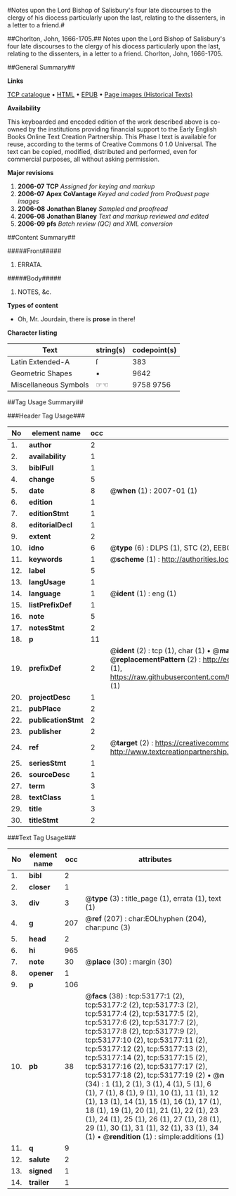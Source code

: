 #Notes upon the Lord Bishop of Salisbury's four late discourses to the clergy of his diocess particularly upon the last, relating to the dissenters, in a letter to a friend.#

##Chorlton, John, 1666-1705.##
Notes upon the Lord Bishop of Salisbury's four late discourses to the clergy of his diocess particularly upon the last, relating to the dissenters, in a letter to a friend.
Chorlton, John, 1666-1705.

##General Summary##

**Links**

[TCP catalogue](http://www.ota.ox.ac.uk/tcp/)  • 
[HTML](http://tei.it.ox.ac.uk/tcp/Texts-HTML/free/A32/A32880.html)  • 
[EPUB](http://tei.it.ox.ac.uk/tcp/Texts-EPUB/free/A32/A32880.epub) • 
[Page images (Historical Texts)](https://data.historicaltexts.jisc.ac.uk/view?pubId=eebo-12058636e&pageId=eebo-12058636e-53177-1)

**Availability**

This keyboarded and encoded edition of the
	       work described above is co-owned by the institutions
	       providing financial support to the Early English Books
	       Online Text Creation Partnership. This Phase I text is
	       available for reuse, according to the terms of Creative
	       Commons 0 1.0 Universal. The text can be copied,
	       modified, distributed and performed, even for
	       commercial purposes, all without asking permission.

**Major revisions**

1. __2006-07__ __TCP__ *Assigned for keying and markup*
1. __2006-07__ __Apex CoVantage__ *Keyed and coded from ProQuest page images*
1. __2006-08__ __Jonathan Blaney__ *Sampled and proofread*
1. __2006-08__ __Jonathan Blaney__ *Text and markup reviewed and edited*
1. __2006-09__ __pfs__ *Batch review (QC) and XML conversion*

##Content Summary##

#####Front#####

1. ERRATA.

#####Body#####

1. NOTES, &c.

**Types of content**

  * Oh, Mr. Jourdain, there is **prose** in there!

**Character listing**


|Text|string(s)|codepoint(s)|
|---|---|---|
|Latin Extended-A|ſ|383|
|Geometric Shapes|▪|9642|
|Miscellaneous Symbols|☞☜|9758 9756|

##Tag Usage Summary##

###Header Tag Usage###

|No|element name|occ|attributes|
|---|---|---|---|
|1.|__author__|2||
|2.|__availability__|1||
|3.|__biblFull__|1||
|4.|__change__|5||
|5.|__date__|8| @__when__ (1) : 2007-01 (1)|
|6.|__edition__|1||
|7.|__editionStmt__|1||
|8.|__editorialDecl__|1||
|9.|__extent__|2||
|10.|__idno__|6| @__type__ (6) : DLPS (1), STC (2), EEBO-CITATION (1), OCLC (1), VID (1)|
|11.|__keywords__|1| @__scheme__ (1) : http://authorities.loc.gov/ (1)|
|12.|__label__|5||
|13.|__langUsage__|1||
|14.|__language__|1| @__ident__ (1) : eng (1)|
|15.|__listPrefixDef__|1||
|16.|__note__|5||
|17.|__notesStmt__|2||
|18.|__p__|11||
|19.|__prefixDef__|2| @__ident__ (2) : tcp (1), char (1)  •  @__matchPattern__ (2) : ([0-9\-]+):([0-9IVX]+) (1), (.+) (1)  •  @__replacementPattern__ (2) : http://eebo.chadwyck.com/downloadtiff?vid=$1&page=$2 (1), https://raw.githubusercontent.com/textcreationpartnership/Texts/master/tcpchars.xml#$1 (1)|
|20.|__projectDesc__|1||
|21.|__pubPlace__|2||
|22.|__publicationStmt__|2||
|23.|__publisher__|2||
|24.|__ref__|2| @__target__ (2) : https://creativecommons.org/publicdomain/zero/1.0/ (1), http://www.textcreationpartnership.org/docs/. (1)|
|25.|__seriesStmt__|1||
|26.|__sourceDesc__|1||
|27.|__term__|3||
|28.|__textClass__|1||
|29.|__title__|3||
|30.|__titleStmt__|2||


###Text Tag Usage###

|No|element name|occ|attributes|
|---|---|---|---|
|1.|__bibl__|2||
|2.|__closer__|1||
|3.|__div__|3| @__type__ (3) : title_page (1), errata (1), text (1)|
|4.|__g__|207| @__ref__ (207) : char:EOLhyphen (204), char:punc (3)|
|5.|__head__|2||
|6.|__hi__|965||
|7.|__note__|30| @__place__ (30) : margin (30)|
|8.|__opener__|1||
|9.|__p__|106||
|10.|__pb__|38| @__facs__ (38) : tcp:53177:1 (2), tcp:53177:2 (2), tcp:53177:3 (2), tcp:53177:4 (2), tcp:53177:5 (2), tcp:53177:6 (2), tcp:53177:7 (2), tcp:53177:8 (2), tcp:53177:9 (2), tcp:53177:10 (2), tcp:53177:11 (2), tcp:53177:12 (2), tcp:53177:13 (2), tcp:53177:14 (2), tcp:53177:15 (2), tcp:53177:16 (2), tcp:53177:17 (2), tcp:53177:18 (2), tcp:53177:19 (2)  •  @__n__ (34) : 1 (1), 2 (1), 3 (1), 4 (1), 5 (1), 6 (1), 7 (1), 8 (1), 9 (1), 10 (1), 11 (1), 12 (1), 13 (1), 14 (1), 15 (1), 16 (1), 17 (1), 18 (1), 19 (1), 20 (1), 21 (1), 22 (1), 23 (1), 24 (1), 25 (1), 26 (1), 27 (1), 28 (1), 29 (1), 30 (1), 31 (1), 32 (1), 33 (1), 34 (1)  •  @__rendition__ (1) : simple:additions (1)|
|11.|__q__|9||
|12.|__salute__|2||
|13.|__signed__|1||
|14.|__trailer__|1||
